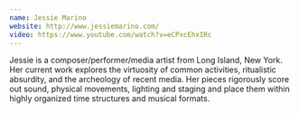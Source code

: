 ```yaml
---
name: Jessie Marino
website: http://www.jessiemarino.com/
video: https://www.youtube.com/watch?v=eCPxcEhxIRc
---
```

Jessie is a composer/performer/media artist from Long Island, New York. Her current work explores the virtuosity of common activities, ritualistic absurdity, and the archeology of recent media. Her pieces rigorously score out sound, physical movements, lighting and staging and place them within highly organized time structures and musical formats.
